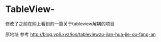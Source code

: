 # TableView-
修改了之前在网上看到的一篇关于tableview解耦的项目


原地址 参考  http://blog.ypli.xyz/ios/tableviewzu-jian-hua-jie-ou-fang-an
